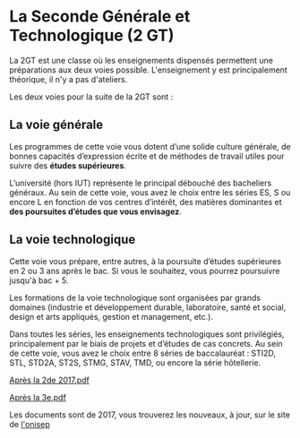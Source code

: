 

# La Seconde Générale et Technologique (2 GT)

La 2GT est une classe où les enseignements dispensés permettent une préparations aux deux voies possible. L'enseignement y est principalement théorique, il n'y a pas d'ateliers. 

Les deux voies pour la suite de la 2GT sont : 

## La voie générale

Les programmes de cette voie vous dotent d’une solide culture générale, de bonnes capacités d’expression écrite et de méthodes de travail utiles pour suivre des **études supérieures**. 

L’université (hors IUT) représente le principal débouché des bacheliers généraux. Au sein de cette voie, vous avez le choix entre les séries ES, S ou encore L en fonction de vos centres d’intérêt, des matières dominantes et **des poursuites d’études que vous envisagez**.

## La voie technologique

Cette voie vous prépare, entre autres, à la poursuite d’études supérieures en 2 ou 3 ans après le bac. Si vous le souhaitez, vous pourrez poursuivre jusqu'à bac + 5.

Les formations de la voie technologique sont organisées par grands domaines (industrie et développement durable, laboratoire, santé et social, design et arts appliqués, gestion et management, etc.). 

Dans toutes les séries, les enseignements technologiques sont privilégiés, principalement par le biais de projets et d’études de cas concrets. Au sein de cette voie, vous avez le choix entre 8 séries de baccalauréat : STI2D, STL, STD2A, ST2S, STMG, STAV, TMD, ou encore la série hôtellerie.

[Après la 2de 2017.pdf](Apre%CC%80s+la+2de+2017.pdf)

[Après la 3e.pdf](Apre%CC%80s+la+3e,+rentr?e+2017.pdf)

Les documents sont de 2017, vous trouverez les nouveaux, à jour, sur le site de [l'onisep](http://www.onisep.fr)

